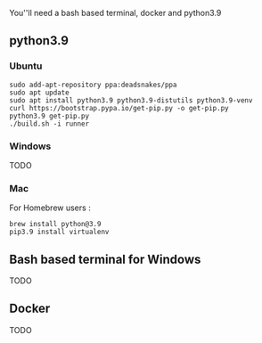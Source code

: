 You''ll need a bash based terminal, docker and python3.9

## python3.9

### Ubuntu

```
sudo add-apt-repository ppa:deadsnakes/ppa
sudo apt update
sudo apt install python3.9 python3.9-distutils python3.9-venv
curl https://bootstrap.pypa.io/get-pip.py -o get-pip.py
python3.9 get-pip.py
./build.sh -i runner
```

### Windows

TODO

### Mac

For Homebrew users : 

```
brew install python@3.9
pip3.9 install virtualenv
```

## Bash based terminal for Windows

TODO

## Docker

TODO



